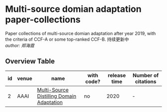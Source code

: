 # Multi-source domian adaptation paper-collections
Paper collections of multi-source domian adaptation after year 2019, with the criteria of CCF-A or some top-ranked CCF-B.
持续更新中   
*author: 郑海霆*

## Overview Table

id | venue | name                                                                                                                                                                                                                                                                                                                      | with code? | release time | Number of citations                                                                                                                                                                                                                                                                                                                                                                                                                                                                                                                           
----|-------|---------------------------------------------------------------------------------------------------------------------------------------------------------------------------------------------------------------------------------------------------------------------------------------------------------------------------|------------|--------------|---------------------------------------------------------------------------------------------------------------------------------------------------------------------------------------------------------------------------------------------------------------------------------------------------------------------------------------------------------------------------------------------------------------------------------------------------------------------------------------------------------------------------------------------------------------
2| AAAI | [Multi-Source Distilling Domain Adaptation](https://github.com/yangyang1211/-/blob/main/paper/6997-Article%20Text-10226-1-10-20200525.pdf)                              | no       | 2020                                                                                                                                                                                                                                                       | -
